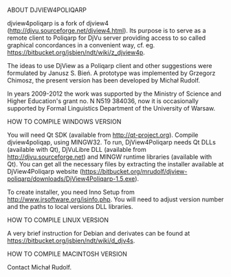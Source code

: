 ABOUT DJVIEW4POLIQARP

djview4poliqarp is a fork of djview4 (http://djvu.sourceforge.net/djview4.html).
Its purpose is to serve as a remote client to Poliqarp for DjVu server
providing access to so called graphical concordances in a convenient way,
cf. eg. https://bitbucket.org/jsbien/ndt/wiki/z_djview4p.

The ideas to use DjView as a Poliqarp client and other suggestions
were formulated by Janusz S. Bień. A prototype was implemented by
Grzegorz Chimosz, the present version has been developed by Michał
Rudolf.

In years 2009-2012 the work was supported by the Ministry of Science
and Higher Education's grant no. N N519 384036, now it is occasionally
supported by Formal Linguistics Department of the University of Warsaw.



HOW TO COMPILE WINDOWS VERSION

You will need Qt SDK (available from http://qt-project.org). Compile djview4poliqap,
using MINGW32. To run, DjView4Poliqarp needs Qt DLLs (available with Qt),
DjVuLibre DLL (available from http://djvu.sourceforge.net) and MINGW runtime libraries
(available with Qt).
You can get all the necessary files by extracting the installer available at
DjView4Poliqarp website (https://bitbucket.org/mrudolf/djview-poliqarp/downloads/DjView4Poliqarp-1.5.exe).

To create installer, you need Inno Setup from http://www.jrsoftware.org/isinfo.php.
You will need to adjust version number and the paths to local versions DLL libraries.

HOW TO COMPILE LINUX VERSION

A very brief instruction for Debian and derivates can be found at https://bitbucket.org/jsbien/ndt/wiki/d_djv4s.

HOW TO COMPILE MACINTOSH VERSION

Contact Michał Rudolf.